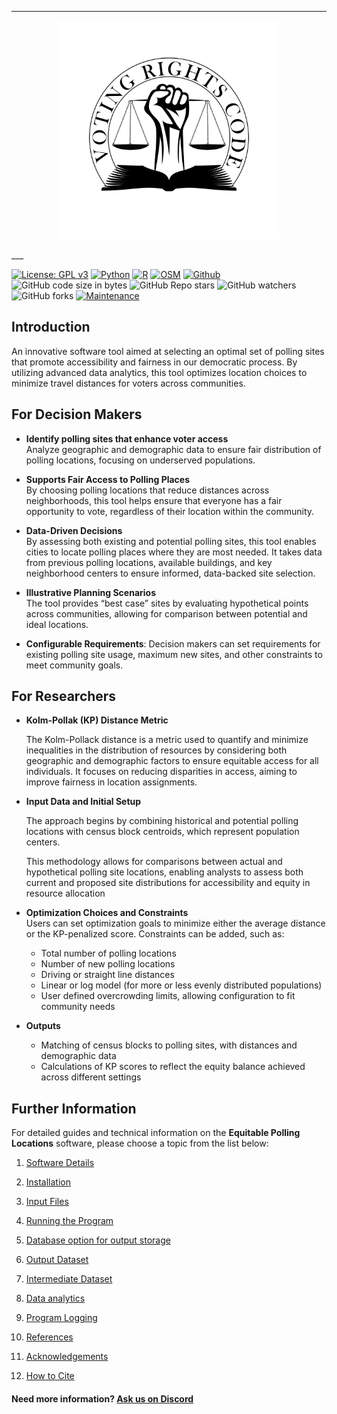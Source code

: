 ___

<p align="center">
<img src =VRC-Large-PNG.png alt=logo width="350"> </center>
</p>
___

[![License: GPL v3](https://img.shields.io/badge/License-GPLv3-blue.svg)](https://www.gnu.org/licenses/gpl-3.0)
[![Python](https://img.shields.io/badge/python-3670A0?style=flat-square&logo=python&logoColor=ffdd54)](http://python.org)
[![R](https://img.shields.io/badge/r-%23276DC3.svg?style=flat-square&logo=r&logoColor=white)](https://www.r-project.org)
[![OSM](https://img.shields.io/badge/OSM-ffffff?logo=openstreetmap&style=flat-square&color=1f0998&logoColor=f1eeee)](https://www.openstreetmap.org)
[![Github](https://img.shields.io/badge/Github-ffffff?logo=github&style=flat-square&color=000000&logoColor=ffffff)](https://github.com/Voting-Rights-Code/Equitable-Polling-Locations)
![GitHub code size in bytes](https://img.shields.io/github/languages/code-size/Voting-Rights-Code/Equitable-Polling-Locations)
![GitHub Repo stars](https://img.shields.io/github/stars/Voting-Rights-Code/Equitable-Polling-Locations)
![GitHub watchers](https://img.shields.io/github/watchers/Voting-Rights-Code/Equitable-Polling-Locations)
![GitHub forks](https://img.shields.io/github/forks/Voting-Rights-Code/Equitable-Polling-Locations)
[![Maintenance](https://img.shields.io/badge/Maintained%3F-yes-green.svg)](https://github.com/Voting-Rights-Code/Equitable-Polling-Locations)


## Introduction 

An innovative software tool aimed at selecting an optimal set of polling sites that promote accessibility and fairness in our democratic process.  By utilizing advanced data analytics, this tool optimizes location choices to minimize travel distances for voters across communities.

## For Decision Makers

*  **Identify polling sites that enhance voter access**  
   Analyze geographic and demographic data to ensure fair distribution of polling locations, focusing on underserved populations.

* **Supports Fair Access to Polling Places**  
   By choosing polling locations that reduce distances across neighborhoods, this tool helps ensure that everyone has a fair opportunity to vote, regardless of their location within the community.

* **Data-Driven Decisions**  
   By assessing both existing and potential polling sites, this tool enables cities to locate polling places where they are most needed. It takes data from previous polling locations, available buildings, and key neighborhood centers to ensure informed, data-backed site selection.

* **Illustrative Planning Scenarios**  
   The tool provides “best case” sites by evaluating hypothetical points across communities, allowing for comparison between potential and ideal locations.

- **Configurable Requirements**: Decision makers can set requirements for existing polling site usage, maximum new sites, and other constraints to meet community goals.

## For Researchers

* **Kolm-Pollak (KP) Distance Metric**  

   The Kolm-Pollack distance is a metric used to quantify and minimize inequalities in the distribution of resources by considering both geographic and demographic factors to ensure equitable access for all individuals.
   It focuses on reducing disparities in access, aiming to improve fairness in location assignments.
   
* **Input Data and Initial Setup**  

   The approach begins by combining historical and potential polling locations with census block centroids, which represent population centers.
   
   This methodology allows for comparisons between actual and hypothetical polling site locations, enabling analysts to assess both current and proposed site distributions for accessibility and equity in resource allocation

* **Optimization Choices and Constraints**  
   Users can set optimization goals to minimize either the average distance or the KP-penalized score. Constraints can be added, such as:
   - Total number of polling locations
   - Number of new polling locations
   - Driving or straight line distances
   - Linear or log model (for more or less evenly distributed populations)
   - User defined overcrowding limits, allowing configuration to fit community needs

* **Outputs**  
   - Matching of census blocks to polling sites, with distances and demographic data
   - Calculations of KP scores to reflect the equity balance achieved across different settings



## Further Information

For detailed guides and technical information on the **Equitable Polling Locations** software, please choose a topic from the list below: 

1. [Software Details](software.md)  

1. [Installation](to_install.md)  

1. [Input Files](input_files.md)

1. [Running the Program](to_run.md)

1. [Database option for output storage](database.md)  

1. [Output Dataset](output_datasets.md) 

1. [Intermediate Dataset](intermediate_dataset.md) 

1. [Data analytics](result_analysis.md) 

1. [Program Logging](logging.md) 

1. [References](references.md)

1. [Acknowledgements](acknowledgements.md) 

1. [How to Cite](how_to_cite.md)  


#### Need more information?  [Ask us on Discord](https://discord.com/channels/1106301559811350540/1106301560507609241)